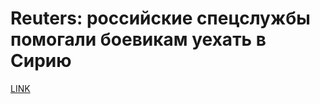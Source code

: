 # Reuters: российские спецслужбы помогали боевикам уехать в Сирию



[LINK](https://varlamov.ru/1718174.html)